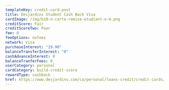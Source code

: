 ```yaml
---
templateKey: credit-card-post
title: Desjardins Student Cash Back Visa
cardImage: /img/b10-n-carte-remise-etudiant-e-m.png
creditScore: Fair
creditScoreTwo: Poor
fee: 0
feeOptions: nofees
network: Visa
purchaseInterest: "19.90"
balanceTransferInterest: "0"
cashAdvanceInterest: 0
balanceTranferFees: 0
userCategory: personal
cardCategory: build-credit-score
rewardType: cashback
href: https://www.desjardins.com/ca/personal/loans-credit/credit-cards/student-cash-back-visa/index.jsp
---
```

